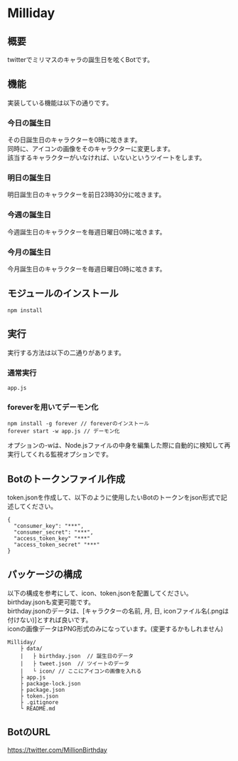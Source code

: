 # Milliday

## 概要

twitterでミリマスのキャラの誕生日を呟くBotです。  

## 機能

実装している機能は以下の通りです。

### 今日の誕生日
その日誕生日のキャラクターを0時に呟きます。  
同時に、アイコンの画像をそのキャラクターに変更します。  
該当するキャラクターがいなければ、いないというツイートをします。

### 明日の誕生日
明日誕生日のキャラクターを前日23時30分に呟きます。

### 今週の誕生日
今週誕生日のキャラクターを毎週日曜日0時に呟きます。

### 今月の誕生日
今月誕生日のキャラクターを毎週日曜日0時に呟きます。

## モジュールのインストール

```
npm install
```

## 実行

実行する方法は以下の二通りがあります。

### 通常実行
```
app.js
```

### foreverを用いてデーモン化
```
npm install -g forever // foreverのインストール
forever start -w app.js // デーモン化
```
オプションの-wは、Node.jsファイルの中身を編集した際に自動的に検知して再実行してくれる監視オプションです。

## Botのトークンファイル作成

token.jsonを作成して、以下のように使用したいBotのトークンをjson形式で記述してください。
```
{
  "consumer_key": "***",
  "consumer_secret": "***",
  "access_token_key" "***"
  "access_token_secret" "***"
}
```

## パッケージの構成

以下の構成を参考にして、icon、token.jsonを配置してください。  
birthday.jsonも変更可能です。  
birthday.jsonのデータは、[キャラクターの名前, 月, 日, iconファイル名(.pngは付けない)]とすれば良いです。  
iconの画像データはPNG形式のみになっています。(変更するかもしれません)

```
Milliday/
    ├ data/
    |   ├ birthday.json  // 誕生日のデータ
    |   ├ tweet.json  // ツイートのデータ
    |   └ icon/ // ここにアイコンの画像を入れる
    ├ app.js
    ├ package-lock.json
    ├ package.json
    ├ token.json
    ├ .gitignore
    └ README.md
```

## BotのURL

https://twitter.com/MillionBirthday